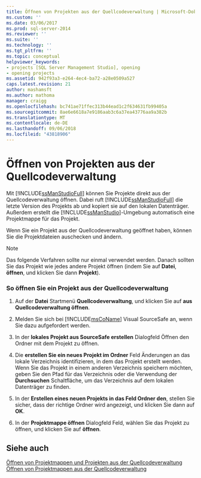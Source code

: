 ```yaml
---
title: Öffnen von Projekten aus der Quellcodeverwaltung | Microsoft-Dokumentation
ms.custom: ''
ms.date: 03/06/2017
ms.prod: sql-server-2014
ms.reviewer: ''
ms.suite: ''
ms.technology: ''
ms.tgt_pltfrm: ''
ms.topic: conceptual
helpviewer_keywords:
- projects [SQL Server Management Studio], opening
- opening projects
ms.assetid: 942f93a3-e264-4ec4-ba72-a28e0509a527
caps.latest.revision: 21
author: mashamsft
ms.author: mathoma
manager: craigg
ms.openlocfilehash: bc741ae71ffec313b44ead1c2f634631fb99405a
ms.sourcegitcommit: 8ae6e6618a7e9186aab3c6a37ea43776aa9a382b
ms.translationtype: MT
ms.contentlocale: de-DE
ms.lasthandoff: 09/06/2018
ms.locfileid: "43818906"
---
```

# <a name="open-projects-from-source-control"></a>Öffnen von Projekten aus der Quellcodeverwaltung
  Mit [!INCLUDE[ssManStudioFull](../includes/ssmanstudiofull-md.md)] können Sie Projekte direkt aus der Quellcodeverwaltung öffnen. Dabei ruft [!INCLUDE[ssManStudioFull](../includes/ssmanstudiofull-md.md)] die letzte Version des Projekts ab und kopiert sie auf den lokalen Datenträger. Außerdem erstellt die [!INCLUDE[ssManStudio](../includes/ssmanstudio-md.md)]-Umgebung automatisch eine Projektmappe für das Projekt.  
  
 Wenn Sie ein Projekt aus der Quellcodeverwaltung geöffnet haben, können Sie die Projektdateien auschecken und ändern.  
  
> [!NOTE]  
>  Das folgende Verfahren sollte nur einmal verwendet werden. Danach sollten Sie das Projekt wie jedes andere Projekt öffnen (indem Sie auf **Datei**, **öffnen**, und klicken Sie dann **Projekt**).  
  
### <a name="to-open-a-project-from-source-control"></a>So öffnen Sie ein Projekt aus der Quellcodeverwaltung  
  
1.  Auf der **Datei** Startmenü **Quellcodeverwaltung**, und klicken Sie auf **aus Quellcodeverwaltung öffnen**.  
  
2.  Melden Sie sich bei [!INCLUDE[msCoName](../includes/msconame-md.md)] Visual SourceSafe an, wenn Sie dazu aufgefordert werden.  
  
3.  In der **lokales Projekt aus SourceSafe erstellen** Dialogfeld Öffnen den Ordner mit dem Projekt zu öffnen.  
  
4.  Die **erstellen Sie ein neues Projekt im Ordner** Feld Änderungen an das lokale Verzeichnis identifizieren, in dem das Projekt erstellt werden. Wenn Sie das Projekt in einem anderen Verzeichnis speichern möchten, geben Sie den Pfad für das Verzeichnis oder die Verwendung der **Durchsuchen** Schaltfläche, um das Verzeichnis auf dem lokalen Datenträger zu finden.  
  
5.  In der **Erstellen eines neuen Projekts in das Feld Ordner den**, stellen Sie sicher, dass der richtige Ordner wird angezeigt, und klicken Sie dann auf **OK**.  
  
6.  In der **Projektmappe öffnen** Dialogfeld Feld, wählen Sie das Projekt zu öffnen, und klicken Sie auf **öffnen**.  
  
## <a name="see-also"></a>Siehe auch  
 [Öffnen von Projektmappen und Projekten aus der Quellcodeverwaltung](../../2014/database-engine/open-solutions-and-projects-from-source-control.md)   
 [Öffnen von Projektmappen aus der Quellcodeverwaltung](../../2014/database-engine/open-solutions-from-source-control.md)  
  
  
